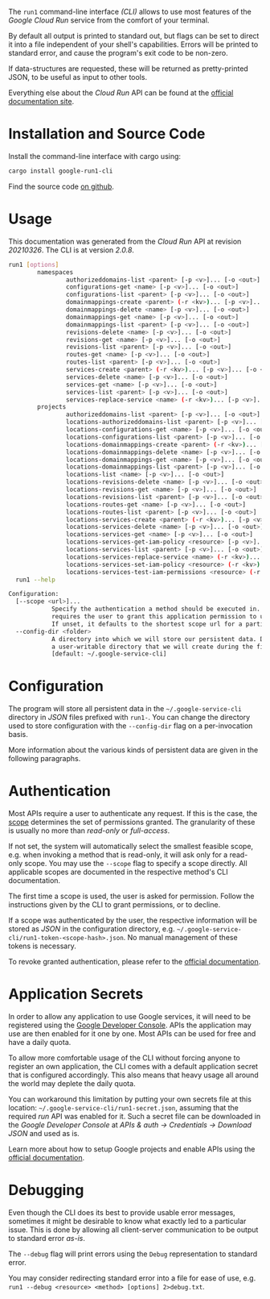 <!---
DO NOT EDIT !
This file was generated automatically from 'src/mako/cli/README.md.mako'
DO NOT EDIT !
-->
The `run1` command-line interface *(CLI)* allows to use most features of the *Google Cloud Run* service from the comfort of your terminal.

By default all output is printed to standard out, but flags can be set to direct it into a file independent of your shell's
capabilities. Errors will be printed to standard error, and cause the program's exit code to be non-zero.

If data-structures are requested, these will be returned as pretty-printed JSON, to be useful as input to other tools.

Everything else about the *Cloud Run* API can be found at the
[official documentation site](https://cloud.google.com/run/).

# Installation and Source Code

Install the command-line interface with cargo using:

```bash
cargo install google-run1-cli
```

Find the source code [on github](https://github.com/Byron/google-apis-rs/tree/main/gen/run1-cli).

# Usage

This documentation was generated from the *Cloud Run* API at revision *20210326*. The CLI is at version *2.0.8*.

```bash
run1 [options]
        namespaces
                authorizeddomains-list <parent> [-p <v>]... [-o <out>]
                configurations-get <name> [-p <v>]... [-o <out>]
                configurations-list <parent> [-p <v>]... [-o <out>]
                domainmappings-create <parent> (-r <kv>)... [-p <v>]... [-o <out>]
                domainmappings-delete <name> [-p <v>]... [-o <out>]
                domainmappings-get <name> [-p <v>]... [-o <out>]
                domainmappings-list <parent> [-p <v>]... [-o <out>]
                revisions-delete <name> [-p <v>]... [-o <out>]
                revisions-get <name> [-p <v>]... [-o <out>]
                revisions-list <parent> [-p <v>]... [-o <out>]
                routes-get <name> [-p <v>]... [-o <out>]
                routes-list <parent> [-p <v>]... [-o <out>]
                services-create <parent> (-r <kv>)... [-p <v>]... [-o <out>]
                services-delete <name> [-p <v>]... [-o <out>]
                services-get <name> [-p <v>]... [-o <out>]
                services-list <parent> [-p <v>]... [-o <out>]
                services-replace-service <name> (-r <kv>)... [-p <v>]... [-o <out>]
        projects
                authorizeddomains-list <parent> [-p <v>]... [-o <out>]
                locations-authorizeddomains-list <parent> [-p <v>]... [-o <out>]
                locations-configurations-get <name> [-p <v>]... [-o <out>]
                locations-configurations-list <parent> [-p <v>]... [-o <out>]
                locations-domainmappings-create <parent> (-r <kv>)... [-p <v>]... [-o <out>]
                locations-domainmappings-delete <name> [-p <v>]... [-o <out>]
                locations-domainmappings-get <name> [-p <v>]... [-o <out>]
                locations-domainmappings-list <parent> [-p <v>]... [-o <out>]
                locations-list <name> [-p <v>]... [-o <out>]
                locations-revisions-delete <name> [-p <v>]... [-o <out>]
                locations-revisions-get <name> [-p <v>]... [-o <out>]
                locations-revisions-list <parent> [-p <v>]... [-o <out>]
                locations-routes-get <name> [-p <v>]... [-o <out>]
                locations-routes-list <parent> [-p <v>]... [-o <out>]
                locations-services-create <parent> (-r <kv>)... [-p <v>]... [-o <out>]
                locations-services-delete <name> [-p <v>]... [-o <out>]
                locations-services-get <name> [-p <v>]... [-o <out>]
                locations-services-get-iam-policy <resource> [-p <v>]... [-o <out>]
                locations-services-list <parent> [-p <v>]... [-o <out>]
                locations-services-replace-service <name> (-r <kv>)... [-p <v>]... [-o <out>]
                locations-services-set-iam-policy <resource> (-r <kv>)... [-p <v>]... [-o <out>]
                locations-services-test-iam-permissions <resource> (-r <kv>)... [-p <v>]... [-o <out>]
  run1 --help

Configuration:
  [--scope <url>]...
            Specify the authentication a method should be executed in. Each scope
            requires the user to grant this application permission to use it.
            If unset, it defaults to the shortest scope url for a particular method.
  --config-dir <folder>
            A directory into which we will store our persistent data. Defaults to
            a user-writable directory that we will create during the first invocation.
            [default: ~/.google-service-cli]

```

# Configuration

The program will store all persistent data in the `~/.google-service-cli` directory in *JSON* files prefixed with `run1-`.  You can change the directory used to store configuration with the `--config-dir` flag on a per-invocation basis.

More information about the various kinds of persistent data are given in the following paragraphs.

# Authentication

Most APIs require a user to authenticate any request. If this is the case, the [scope][scopes] determines the 
set of permissions granted. The granularity of these is usually no more than *read-only* or *full-access*.

If not set, the system will automatically select the smallest feasible scope, e.g. when invoking a
method that is read-only, it will ask only for a read-only scope. 
You may use the `--scope` flag to specify a scope directly. 
All applicable scopes are documented in the respective method's CLI documentation.

The first time a scope is used, the user is asked for permission. Follow the instructions given 
by the CLI to grant permissions, or to decline.

If a scope was authenticated by the user, the respective information will be stored as *JSON* in the configuration
directory, e.g. `~/.google-service-cli/run1-token-<scope-hash>.json`. No manual management of these tokens
is necessary.

To revoke granted authentication, please refer to the [official documentation][revoke-access].

# Application Secrets

In order to allow any application to use Google services, it will need to be registered using the 
[Google Developer Console][google-dev-console]. APIs the application may use are then enabled for it
one by one. Most APIs can be used for free and have a daily quota.

To allow more comfortable usage of the CLI without forcing anyone to register an own application, the CLI
comes with a default application secret that is configured accordingly. This also means that heavy usage
all around the world may deplete the daily quota.

You can workaround this limitation by putting your own secrets file at this location: 
`~/.google-service-cli/run1-secret.json`, assuming that the required *run* API 
was enabled for it. Such a secret file can be downloaded in the *Google Developer Console* at 
*APIs & auth -> Credentials -> Download JSON* and used as is.

Learn more about how to setup Google projects and enable APIs using the [official documentation][google-project-new].


# Debugging

Even though the CLI does its best to provide usable error messages, sometimes it might be desirable to know
what exactly led to a particular issue. This is done by allowing all client-server communication to be 
output to standard error *as-is*.

The `--debug` flag will print errors using the `Debug` representation to standard error.

You may consider redirecting standard error into a file for ease of use, e.g. `run1 --debug <resource> <method> [options] 2>debug.txt`.


[scopes]: https://developers.google.com/+/api/oauth#scopes
[revoke-access]: http://webapps.stackexchange.com/a/30849
[google-dev-console]: https://console.developers.google.com/
[google-project-new]: https://developers.google.com/console/help/new/